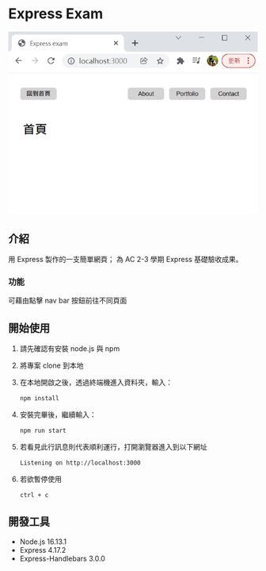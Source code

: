 # Express Exam

![Index page](./public/index-snapshot.jpg)

## 介紹

用 Express 製作的一支簡單網頁；
為 AC 2-3 學期 Express 基礎驗收成果。

### 功能

可藉由點擊 nav bar 按鈕前往不同頁面

## 開始使用

1. 請先確認有安裝 node.js 與 npm
2. 將專案 clone 到本地
3. 在本地開啟之後，透過終端機進入資料夾，輸入：

   ```bash
   npm install
   ```

4. 安裝完畢後，繼續輸入：

   ```bash
   npm run start
   ```

5. 若看見此行訊息則代表順利運行，打開瀏覽器進入到以下網址

   ```bash
   Listening on http://localhost:3000
   ```

6. 若欲暫停使用

   ```bash
   ctrl + c
   ```

## 開發工具

- Node.js 16.13.1
- Express 4.17.2
- Express-Handlebars 3.0.0
